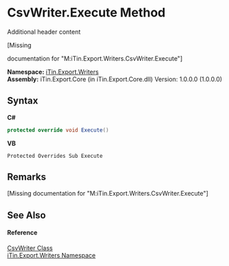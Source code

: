 # CsvWriter.Execute Method 
Additional header content 

\[Missing <summary> documentation for "M:iTin.Export.Writers.CsvWriter.Execute"\]

**Namespace:**&nbsp;<a href="e20f9067-68c3-b137-ea41-2fb08bbbee45">iTin.Export.Writers</a><br />**Assembly:**&nbsp;iTin.Export.Core (in iTin.Export.Core.dll) Version: 1.0.0.0 (1.0.0.0)

## Syntax

**C#**<br />
``` C#
protected override void Execute()
```

**VB**<br />
``` VB
Protected Overrides Sub Execute
```


## Remarks
\[Missing <remarks> documentation for "M:iTin.Export.Writers.CsvWriter.Execute"\]

## See Also


#### Reference
<a href="fb959caf-1159-aa29-032e-feb51e7d17a8">CsvWriter Class</a><br /><a href="e20f9067-68c3-b137-ea41-2fb08bbbee45">iTin.Export.Writers Namespace</a><br />